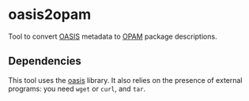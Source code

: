 oasis2opam
==========

Tool to convert [OASIS](https://github.com/ocaml/oasis) metadata to
[OPAM](https://github.com/OCamlPro/opam) package descriptions.


Dependencies
------------

This tool uses the [oasis](https://github.com/ocaml/oasis) library.
It also relies on the presence of external programs: you need `wget`
or `curl`, and `tar`.
